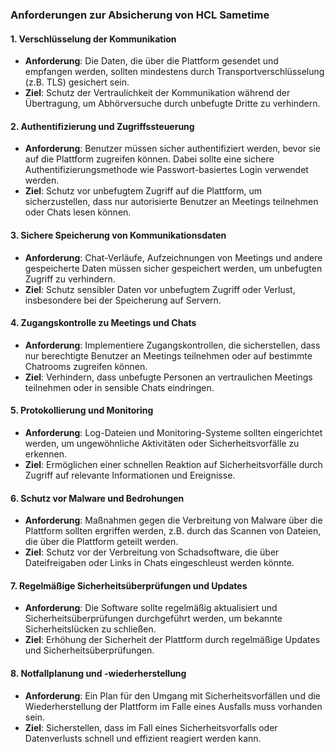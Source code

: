 ### **Anforderungen zur Absicherung von HCL Sametime**

#### **1. Verschlüsselung der Kommunikation**
   - **Anforderung**: Die Daten, die über die Plattform gesendet und empfangen werden, sollten mindestens durch Transportverschlüsselung (z.B. TLS) gesichert sein.
   - **Ziel**: Schutz der Vertraulichkeit der Kommunikation während der Übertragung, um Abhörversuche durch unbefugte Dritte zu verhindern.

#### **2. Authentifizierung und Zugriffssteuerung**
   - **Anforderung**: Benutzer müssen sicher authentifiziert werden, bevor sie auf die Plattform zugreifen können. Dabei sollte eine sichere Authentifizierungsmethode wie Passwort-basiertes Login verwendet werden.
   - **Ziel**: Schutz vor unbefugtem Zugriff auf die Plattform, um sicherzustellen, dass nur autorisierte Benutzer an Meetings teilnehmen oder Chats lesen können.

#### **3. Sichere Speicherung von Kommunikationsdaten**
   - **Anforderung**: Chat-Verläufe, Aufzeichnungen von Meetings und andere gespeicherte Daten müssen sicher gespeichert werden, um unbefugten Zugriff zu verhindern.
   - **Ziel**: Schutz sensibler Daten vor unbefugtem Zugriff oder Verlust, insbesondere bei der Speicherung auf Servern.

#### **4. Zugangskontrolle zu Meetings und Chats**
   - **Anforderung**: Implementiere Zugangskontrollen, die sicherstellen, dass nur berechtigte Benutzer an Meetings teilnehmen oder auf bestimmte Chatrooms zugreifen können.
   - **Ziel**: Verhindern, dass unbefugte Personen an vertraulichen Meetings teilnehmen oder in sensible Chats eindringen.

#### **5. Protokollierung und Monitoring**
   - **Anforderung**: Log-Dateien und Monitoring-Systeme sollten eingerichtet werden, um ungewöhnliche Aktivitäten oder Sicherheitsvorfälle zu erkennen.
   - **Ziel**: Ermöglichen einer schnellen Reaktion auf Sicherheitsvorfälle durch Zugriff auf relevante Informationen und Ereignisse.

#### **6. Schutz vor Malware und Bedrohungen**
   - **Anforderung**: Maßnahmen gegen die Verbreitung von Malware über die Plattform sollten ergriffen werden, z.B. durch das Scannen von Dateien, die über die Plattform geteilt werden.
   - **Ziel**: Schutz vor der Verbreitung von Schadsoftware, die über Dateifreigaben oder Links in Chats eingeschleust werden könnte.

#### **7. Regelmäßige Sicherheitsüberprüfungen und Updates**
   - **Anforderung**: Die Software sollte regelmäßig aktualisiert und Sicherheitsüberprüfungen durchgeführt werden, um bekannte Sicherheitslücken zu schließen.
   - **Ziel**: Erhöhung der Sicherheit der Plattform durch regelmäßige Updates und Sicherheitsüberprüfungen.

#### **8. Notfallplanung und -wiederherstellung**
   - **Anforderung**: Ein Plan für den Umgang mit Sicherheitsvorfällen und die Wiederherstellung der Plattform im Falle eines Ausfalls muss vorhanden sein.
   - **Ziel**: Sicherstellen, dass im Fall eines Sicherheitsvorfalls oder Datenverlusts schnell und effizient reagiert werden kann.

